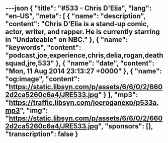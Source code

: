 ---json
{
  "title": "#533 - Chris D'Elia",
  "lang": "en-US",
  "meta": [
    {
      "name": "description",
      "content": "Chris D'Elia is a stand-up comic, actor, writer, and rapper. He is currently starring in \"Undateable\" on NBC."
    },
    {
      "name": "keywords",
      "content": "podcast,joe,experience,chris,delia,rogan,deathsquad,jre,533"
    },
    {
      "name": "date",
      "content": "Mon, 11 Aug 2014 23:13:27 +0000"
    },
    {
      "name": "og:image",
      "content": "https://static.libsyn.com/p/assets/6/6/0/2/6602d2ca5260c6a4/JRE533.jpg"
    }
  ],
  "mp3": "https://traffic.libsyn.com/joeroganexp/p533a.mp3",
  "img": "https://static.libsyn.com/p/assets/6/6/0/2/6602d2ca5260c6a4/JRE533.jpg",
  "sponsors": [],
  "transcription": false
}
---
<episode-header />

<timemark seconds="0" />

<transcribe-call-to-action />

<episode-footer />